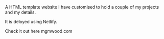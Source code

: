 A HTML template website I have customised to hold a couple of my projects and my details.

It is deloyed using Netlify.

Check it out here mgmwood.com
